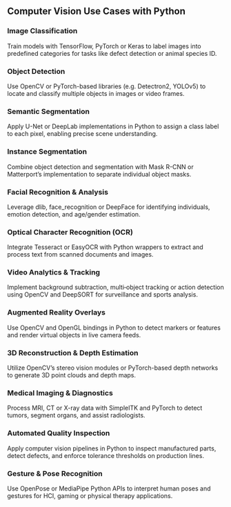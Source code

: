 ## Computer Vision Use Cases with Python

### Image Classification
Train models with TensorFlow, PyTorch or Keras to label images into predefined categories for tasks like defect detection or animal species ID.

### Object Detection
Use OpenCV or PyTorch-based libraries (e.g. Detectron2, YOLOv5) to locate and classify multiple objects in images or video frames.

### Semantic Segmentation
Apply U-Net or DeepLab implementations in Python to assign a class label to each pixel, enabling precise scene understanding.

### Instance Segmentation
Combine object detection and segmentation with Mask R-CNN or Matterport’s implementation to separate individual object masks.

### Facial Recognition & Analysis
Leverage dlib, face_recognition or DeepFace for identifying individuals, emotion detection, and age/gender estimation.

### Optical Character Recognition (OCR)
Integrate Tesseract or EasyOCR with Python wrappers to extract and process text from scanned documents and images.

### Video Analytics & Tracking
Implement background subtraction, multi‐object tracking or action detection using OpenCV and DeepSORT for surveillance and sports analysis.

### Augmented Reality Overlays
Use OpenCV and OpenGL bindings in Python to detect markers or features and render virtual objects in live camera feeds.

### 3D Reconstruction & Depth Estimation
Utilize OpenCV’s stereo vision modules or PyTorch-based depth networks to generate 3D point clouds and depth maps.

### Medical Imaging & Diagnostics
Process MRI, CT or X-ray data with SimpleITK and PyTorch to detect tumors, segment organs, and assist radiologists.

### Automated Quality Inspection
Apply computer vision pipelines in Python to inspect manufactured parts, detect defects, and enforce tolerance thresholds on production lines.

### Gesture & Pose Recognition
Use OpenPose or MediaPipe Python APIs to interpret human poses and gestures for HCI, gaming or physical therapy applications.
